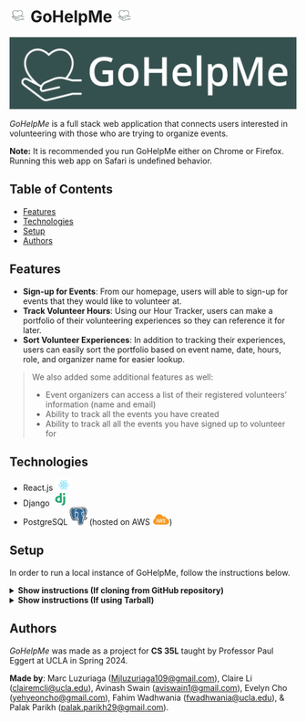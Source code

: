 # <img src="./images/squarelogo.png" width=30px> GoHelpMe <img src="./images/squarelogo.png" width=30px>

![GoHelpMe Logo](./images/GoHelpMe_Green.png)

_GoHelpMe_ is a full stack web application that connects users interested in volunteering with those who are trying to organize events.

**Note:** It is recommended you run GoHelpMe either on Chrome or Firefox. Running this web app on Safari is undefined behavior.

## Table of Contents
- [Features](https://github.com/fahimWad/GoHelpMe/#features)
- [Technologies](https://github.com/fahimWad/GoHelpMe/#technologies)
- [Setup](https://github.com/fahimWad/GoHelpMe/#setup)
- [Authors](https://github.com/fahimWad/GoHelpMe/#authors)

## Features

- **Sign-up for Events**: From our homepage, users will able to sign-up for events that they would like to volunteer at.
- **Track Volunteer Hours**: Using our Hour Tracker, users can make a portfolio of their volunteering experiences so they can reference it for later.
- **Sort Volunteer Experiences**: In addition to tracking their experiences, users can easily sort the portfolio based on event name, date, hours, role, and organizer name for easier lookup.

> We also added some additional features as well:
> - Event organizers can access a list of their registered volunteers’ information (name and email)
> - Ability to track all the events you have created
> - Ability to track all all the events you have signed up to volunteer for

## Technologies
- React.js <img src="./images/react.png" alt="react.js" width="30px">
- Django <img src="./images/django.png" alt="django" width="30px">
- PostgreSQL <img src="./images/Postgresql_elephant.png" alt="postgresql" width="30px"> (hosted on AWS <img src="./images/AWS_Simple_Icons_AWS_Cloud.svg.png" alt="aws" width="30px">)

## Setup
In order to run a local instance of GoHelpMe, follow the instructions below.

<details><summary><b>Show instructions (If cloning from GitHub repository)</b></summary>

1. Create a new directory and startup a virtual environment

```shell
mkdir webapp
cd webapp
python3 -m venv venv
source venv/bin/activate
```

2. Clone this repository and change into its directory

```shell
git clone https://github.com/fahimWad/GoHelpMe.git
```

3. Install dependencies for the back end

```shell
pip install -r GoHelpMe/backend/requirements.txt
pip install --upgrade pip
```

4. Download `.env` file (emailed to you) into the `webapp/GoHelpMe/backend/GoHelpMe` directory
  
5. Make migrations for back end
```shell
python GoHelpMe/backend/manage.py makemigrations
python GoHelpMe/backend/manage.py migrate
```

6. Run the backend server
```shell
python GoHelpMe/backend/manage.py runserver
```

7. In a separate terminal, install the frontend dependencies
```shell
cd webapp
source venv/bin/activate
cd GoHelpMe/frontend
npm -f install
```

8. Run the webapp!
```shell
npm start
```

9. Go to http://127.0.0.1:3000/ in a browser to view the project

</details>

<details><summary><b>Show instructions (If using Tarball)</b></summary>

1. Unpack the tarball and cd into directory

```shell
mkdir webapp
mv GoHelpMe.tar.gz ./webapp
cd webapp
tar -xzvf GoHelpMe.tar.gz
cd GoHelpMe
python3 -m venv venv
source venv/bin/activate
```

2. Install dependencies for the back end

```shell
pip install -r backend/requirements.txt
pip install --upgrade pip
```
  
4. Make migrations for back end
```shell
python backend/manage.py makemigrations
python backend/manage.py migrate
```

5. Run the backend server
```shell
python backend/manage.py runserver
```

6. In a separate terminal, install the frontend dependencies
```shell
cd GoHelpMe
source venv/bin/activate
cd frontend
npm -f install
```

7. Run the webapp!
```shell
npm start
```

8. Go to http://127.0.0.1:3000/ in a browser to view the project

</details>

## Authors
_GoHelpMe_ was made as a project for **CS 35L** taught by Professor Paul Eggert at UCLA in Spring 2024. 

**Made by**: Marc Luzuriaga (Mjluzuriaga109@gmail.com), Claire Li (clairemcli@ucla.edu), Avinash Swain (aviswain1@gmail.com), Evelyn Cho (yehyeoncho@gmail.com), Fahim Wadhwania (fwadhwania@ucla.edu), & Palak Parikh (palak.parikh29@gmail.com).

